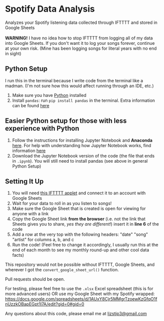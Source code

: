 # Spotify Data Analysis
Analyzes your Spotify listening data collected through IFTTTT and stored in Google Sheets
<br>
<br>
<b>WARNING!</b> I have no idea how to stop IFTTTT from logging all of my data into Google Sheets. If you don't want it to log your songs forever, continue at your own risk. (Mine has been logging songs for literal years with no end in sight)

## Python Setup
I run this in the terminal because I write code from the terminal like a madman. (I'm not sure how this would affect running through an IDE, etc.)
1. Make sure you have [Python](https://www.geeksforgeeks.org/download-and-install-python-3-latest-version/) installed
2. Install `pandas`: run `pip install pandas` in the terminal. Extra information can be found [here](https://www.geeksforgeeks.org/how-to-install-python-pandas-on-windows-and-linux/)

## Easier Python setup for those with less experience with Python
1. Follow the instructions for installing Jupyter Notebook and <b>Anaconda</b> [here](https://github.com/liz-stippell/Intro_To_Python). For help with understanding how Jupyter Notebook works, find information [here](https://github.com/liz-stippell/Intro_To_Python/blob/main/1_Basic_Math.ipynb)
2. Download the Jupyter Notebook version of the code (the file that ends in `.ipynb`). You will still need to install pandas (see above in general Python Setup)

## Setting It Up
1. You will need [this IFTTTT applet](https://ifttt.com/applets/nin7BxVm-keep-a-log-of-your-recently-played-tracks) and connect it to an account with Google Sheets
2. Wait for your data to roll in as you listen to songs!
3. Make sure the Google Sheet that is created is open for viewing for anyone with a link
4. Copy the Google Sheet link <b>from the browser</b> (i.e. not the link that Sheets gives you to share, <i>yes they are different!</i>) insert it in <b>line 6</b> of the code
5. Add a row at the very top with the following headers: "date" "song" "artist" for columns a, b, and c
6. Run the code! (Feel free to change it accordingly, I usually run this at the end of each month to see my monthly round-up and other cool data facts)


This repository would not be possible without IFTTTT, Google Sheets, and wherever I got the `convert_google_sheet_url()` function.

Pull requests should be open. 


For testing, please feel free to use the `.xlsx` Excel spreadsheet (this is for more advanced users) OR use my Google Sheet with my Spotify wrapped: https://docs.google.com/spreadsheets/d/1AUxY8Cjr5MMgrTzoewKzGfqO1fnUzzkOBapEGpt1I7A/edit?gid=0#gid=0


Any questions about this code, please email me at <a href="mailto:lizstip3@gmail.com">lizstip3@gmail.com</a>
